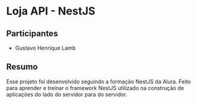 # Loja API - NestJS 

## Participantes

- Gustavo Henrique Lamb

## Resumo

Esse projeto foi desenvolvido seguindo a formação NestJS da Alura. Feito para aprender e treinar o framework NestJS utilizado na construção de aplicações do lado do servidor para do servidor.
